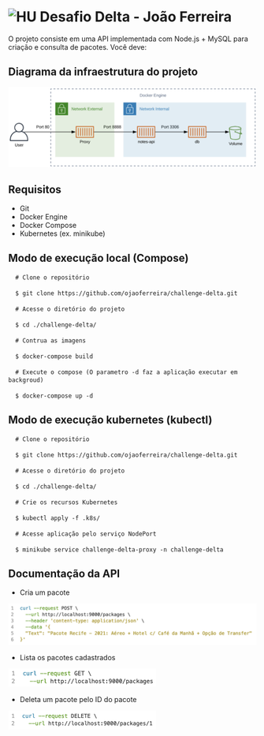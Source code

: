 # <img src="https://avatars1.githubusercontent.com/u/7063040?v=4&s=200.jpg" alt="HU" width="24" /> Desafio Delta - João Ferreira

O projeto consiste em uma API implementada com Node.js​ + MySQL​ para criação e consulta de pacotes.
Você deve:

## Diagrama da infraestrutura do projeto

<img src="./docs/diagram.png">

## Requisitos

- Git
- Docker Engine
- Docker Compose
- Kubernetes (ex. minikube)

## Modo de execução local (Compose)

```
  # Clone o repositório

  $ git clone https://github.com/ojaoferreira/challenge-delta.git

  # Acesse o diretório do projeto

  $ cd ./challenge-delta/

  # Contrua as imagens

  $ docker-compose build

  # Execute o compose (O parametro -d faz a aplicação executar em backgroud)

  $ docker-compose up -d
```

## Modo de execução kubernetes (kubectl)

```
  # Clone o repositório

  $ git clone https://github.com/ojaoferreira/challenge-delta.git

  # Acesse o diretório do projeto

  $ cd ./challenge-delta/

  # Crie os recursos Kubernetes

  $ kubectl apply -f .k8s/

  # Acesse aplicação pelo serviço NodePort

  $ minikube service challenge-delta-proxy -n challenge-delta
```

## Documentação da API

- Cria um pacote
<img src="./docs/request-post.png">

- Lista os pacotes cadastrados
<img src="./docs/request-get.png" width="300">

- Deleta um pacote pelo ID do pacote
<img src="./docs/request-delete.png" width="300">